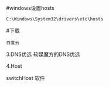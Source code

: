 #windows设置hosts

    C:\Windows\System32\drivers\etc\hosts


#下载

    百度云
    
   

3.DNS优选
软媒魔方的DNS优选
	


4.Host

switchHost  软件


    